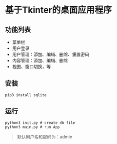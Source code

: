 # 基于Tkinter的桌面应用程序

## 功能列表
- 菜单栏
- 用户登录
- 用户管理：添加、编辑、删除、重置密码
- 内容管理：添加、编辑、删除
- 视图、窗口切换，等

## 安装

```shell
pip3 install sqlite
```

## 运行

```shell
python3 init.py # create db file
python3 main.py # run App
```

> 默认用户名和密码为：admin
